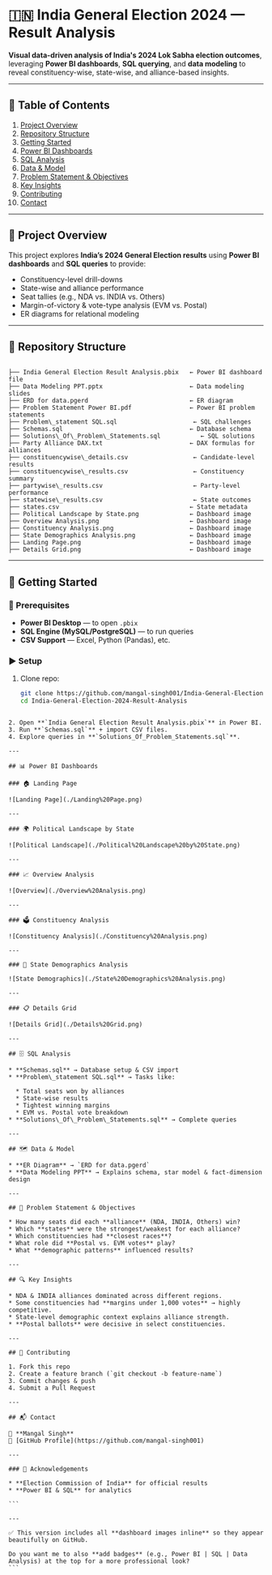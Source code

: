 # 🇮🇳 India General Election 2024 — Result Analysis

**Visual data-driven analysis of India's 2024 Lok Sabha election outcomes**, leveraging **Power BI dashboards**, **SQL querying**, and **data modeling** to reveal constituency-wise, state-wise, and alliance-based insights.

---

## 📑 Table of Contents

1. [Project Overview](#project-overview)  
2. [Repository Structure](#repository-structure)  
3. [Getting Started](#getting-started)  
4. [Power BI Dashboards](#power-bi-dashboards)  
5. [SQL Analysis](#sql-analysis)  
6. [Data & Model](#data--model)  
7. [Problem Statement & Objectives](#problem-statement--objectives)  
8. [Key Insights](#key-insights)  
9. [Contributing](#contributing)  
10. [Contact](#contact)  

---

## 📌 Project Overview

This project explores **India’s 2024 General Election results** using **Power BI dashboards** and **SQL queries** to provide:

- Constituency-level drill-downs  
- State-wise and alliance performance  
- Seat tallies (e.g., NDA vs. INDIA vs. Others)  
- Margin-of-victory & vote-type analysis (EVM vs. Postal)  
- ER diagrams for relational modeling  

---

## 📂 Repository Structure

```

├── India General Election Result Analysis.pbix   ← Power BI dashboard file
├── Data Modeling PPT.pptx                        ← Data modeling slides
├── ERD for data.pgerd                            ← ER diagram
├── Problem Statement Power BI.pdf                ← Power BI problem statements
├── Problem\_statement SQL.sql                     ← SQL challenges
├── Schemas.sql                                   ← Database schema
├── Solutions\_Of\_Problem\_Statements.sql           ← SQL solutions
├── Party Alliance DAX.txt                        ← DAX formulas for alliances
├── constituencywise\_details.csv                  ← Candidate-level results
├── constituencywise\_results.csv                  ← Constituency summary
├── partywise\_results.csv                         ← Party-level performance
├── statewise\_results.csv                         ← State outcomes
├── states.csv                                    ← State metadata
├── Political Landscape by State.png              ← Dashboard image
├── Overview Analysis.png                         ← Dashboard image
├── Constituency Analysis.png                     ← Dashboard image
├── State Demographics Analysis.png               ← Dashboard image
├── Landing Page.png                              ← Dashboard image
├── Details Grid.png                              ← Dashboard image

````

---

## 🚀 Getting Started

### 🔧 Prerequisites
- **Power BI Desktop** — to open `.pbix`  
- **SQL Engine (MySQL/PostgreSQL)** — to run queries  
- **CSV Support** — Excel, Python (Pandas), etc.  

### ▶️ Setup
1. Clone repo:
   ```bash
   git clone https://github.com/mangal-singh001/India-General-Election-2024-Result-Analysis.git
   cd India-General-Election-2024-Result-Analysis
````

2. Open **`India General Election Result Analysis.pbix`** in Power BI.
3. Run **`Schemas.sql`** + import CSV files.
4. Explore queries in **`Solutions_Of_Problem_Statements.sql`**.

---

## 📊 Power BI Dashboards

### 🏠 Landing Page

![Landing Page](./Landing%20Page.png)

---

### 🌍 Political Landscape by State

![Political Landscape](./Political%20Landscape%20by%20State.png)

---

### 📈 Overview Analysis

![Overview](./Overview%20Analysis.png)

---

### 🗳 Constituency Analysis

![Constituency Analysis](./Constituency%20Analysis.png)

---

### 👥 State Demographics Analysis

![State Demographics](./State%20Demographics%20Analysis.png)

---

### 📋 Details Grid

![Details Grid](./Details%20Grid.png)

---

## 🗄 SQL Analysis

* **Schemas.sql** → Database setup & CSV import
* **Problem\_statement SQL.sql** → Tasks like:

  * Total seats won by alliances
  * State-wise results
  * Tightest winning margins
  * EVM vs. Postal vote breakdown
* **Solutions\_Of\_Problem\_Statements.sql** → Complete queries

---

## 🗺 Data & Model

* **ER Diagram** → `ERD for data.pgerd`
* **Data Modeling PPT** → Explains schema, star model & fact-dimension design

---

## 🎯 Problem Statement & Objectives

* How many seats did each **alliance** (NDA, INDIA, Others) win?
* Which **states** were the strongest/weakest for each alliance?
* Which constituencies had **closest races**?
* What role did **Postal vs. EVM votes** play?
* What **demographic patterns** influenced results?

---

## 🔍 Key Insights

* NDA & INDIA alliances dominated across different regions.
* Some constituencies had **margins under 1,000 votes** → highly competitive.
* State-level demographic context explains alliance strength.
* **Postal ballots** were decisive in select constituencies.

---

## 🤝 Contributing

1. Fork this repo
2. Create a feature branch (`git checkout -b feature-name`)
3. Commit changes & push
4. Submit a Pull Request

---

## 📬 Contact

👤 **Mangal Singh**
📌 [GitHub Profile](https://github.com/mangal-singh001)

---

### 🙏 Acknowledgements

* **Election Commission of India** for official results
* **Power BI & SQL** for analytics

```

---

✅ This version includes all **dashboard images inline** so they appear beautifully on GitHub.  

Do you want me to also **add badges** (e.g., Power BI | SQL | Data Analysis) at the top for a more professional look?
```
